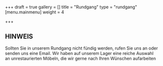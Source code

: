 +++
draft = true
gallery = []
title = "Rundgang"
type = "rundgang"
[menu.mainmenu]
weight = 4

+++
## HINWEIS

Sollten Sie in unserem Rundgang nicht fündig werden, rufen Sie uns an oder senden uns eine Email. Wir haben auf unserem Lager eine reiche Auswahl an unrestaurierten Möbeln, die wir gerne nach Ihren Wünschen aufarbeiten